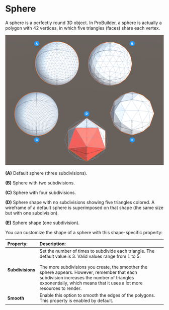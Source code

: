# Sphere
A sphere is a perfectly round 3D object. In ProBuilder, a sphere is actually a polygon with 42 vertices, in which five triangles (faces) share each vertex.

![Sphere shapes](images/shape-tool_sphere.png)

**(A)** Default sphere (three subdivisions).

**(B)** Sphere with two subdivisions.

**(C)** Sphere with four subdivisions.

**(D)** Sphere shape with no subdivisions showing five triangles colored. A wireframe of a default sphere is superimposed on that shape (the same size but with one subdivision).

**(E)** Sphere shape (one subdivision).

You can customize the shape of a sphere with this shape-specific property:


| **Property:** | **Description:** |
|:-- |:-- |
| __Subdivisions__ | Set the number of times to subdivide each triangle. The default value is 3. Valid values range from 1 to 5.<br /><br />The more subdivisions you create, the smoother the sphere appears. However, remember that each subdivision increases the number of triangles exponentially, which means that it uses a lot more resources to render. |
| **Smooth** | Enable this option to smooth the edges of the polygons. This property is enabled by default. |
